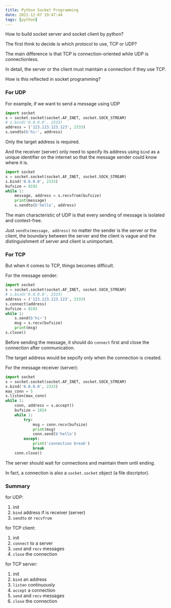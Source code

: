 ```yaml
---
title: Python Socket Programming
date: 2021-12-07 19:47:44
tags: [python]
---
```


How to build socket server and socket client by python?

The first think to decide is which protocol to use, TCP or UDP?

The main difference is that TCP is connection-oriented while UDP is connectionless.

In detail, the server or the client must maintain a connection if they use TCP.

How is this reflected in socket programming?

### For UDP

For example, if we want to send a message using UDP

```python
import socket
s = socket.socket(socket.AF_INET, socket.SOCK_STREAM)
# s.bind('0.0.0.0', 2333)
address = ('123.123.123.123', 2333)
s.sendto(b'hi~', address)
```

Only the target address is required.

And the receiver (server) only need to specify its address using `bind` as a unique identifier on the internet so that the message sender could know where it is.

```python
import socket
s = socket.socket(socket.AF_INET, socket.SOCK_STREAM)
s.bind('0.0.0.0', 2333)
bufsize = 8192
while 1:
    message, address = s.recvfrom(bufsize)
    print(message)
    s.sendto(b'hello', address)
```

The main characteristic of UDP is that every sending of message is isolated and context-free.

Just `sendto(message, address)` no matter the sender is the server or the client, the boundary between the server and the client is vague and the distinguishment of server and client is unimportant.

### For TCP

But when it comes to TCP, things becomes difficult.

For the message sender:

```python
import socket
s = socket.socket(socket.AF_INET, socket.SOCK_STREAM)
# s.bind('0.0.0.0', 2333)
address = ('123.123.123.123', 2333)
s.connect(address)
bufsize = 8192
while 1:
    s.send(b'hi~')
    msg = s.recv(bufsize)
    print(msg)
s.close()
```

Before sending the message, it should do `connect` first and close the connection after communication.

The target address would be sepcify only when the connection is created.

For the message receiver (server):

```python
import socket
s = socket.socket(socket.AF_INET, socket.SOCK_STREAM)
s.bind('0.0.0.0', 2333)
max_conn = 5
s.listen(max_conn)
while 1:
    conn, address = s.accept()
    bufsize = 1024
    while 1:
        try:
            msg = conn.recv(bufsize)
            print(msg)
            conn.send(b'hello')
        except:
            print('connection break')
            break
    conn.close()
```

The server should wait for connections and maintain them until ending.

In fact, a connection is also a `socket.socket` object (a file discriptor).

### Summary

for UDP:

1. init
2. `bind` address if is receiver (server)
3. `sendto` or `recvfrom`

for TCP client:

1. init
2. `connect` to a server
3. `send` and `recv` messages
4. `close` the connection

for TCP server:
1. init
2. `bind` an address
3. `listen` continuously
4. `accept` a connection
5. `send` and `recv` messages
6. `close` the connection